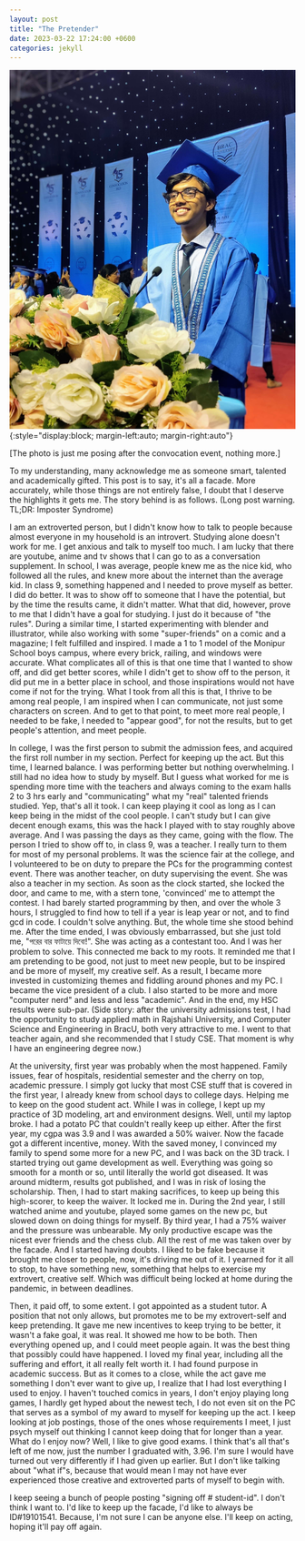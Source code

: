 ```yaml
---
layout: post
title: "The Pretender"
date: 2023-03-22 17:24:00 +0600
categories: jekyll
---
```


![Convocation Photo](/images/convocation.jpg){:style="display:block; margin-left:auto; margin-right:auto"}

[The photo is just me posing after the convocation event, nothing more.]

To my understanding, many acknowledge me as someone smart, talented and academically gifted. This post is to say, it's all a facade. More accurately, while those things are not entirely false, I doubt that I deserve the highlights it gets me. The story behind is as follows. (Long post warning. TL;DR: Imposter Syndrome)

I am an extroverted person, but I didn't know how to talk to people because almost everyone in my household is an introvert. Studying alone doesn't work for me. I get anxious and talk to myself too much. I am lucky that there are youtube, anime and tv shows that I can go to as a conversation supplement. In school, I was average, people knew me as the nice kid, who followed all the rules, and knew more about the internet than the average kid. In class 9, something happened and I needed to prove myself as better. I did do better. It was to show off to someone that I have the potential, but by the time the results came, it didn't matter. What that did, however, prove to me that I didn't have a goal for studying. I just do it because of "the rules". During a similar time, I started experimenting with blender and illustrator, while also working with some "super-friends" on a comic and a magazine; I felt fulfilled and inspired. I made a 1 to 1 model of the Monipur School boys campus, where every brick, railing, and windows were accurate. What complicates all of this is that one time that I wanted to show off, and did get better scores, while I didn't get to show off to the person, it did put me in a better place in school, and those inspirations would not have come if not for the trying. What I took from all this is that, I thrive to be among real people, I am inspired when I can communicate, not just some characters on screen. And to get to that point, to meet more real people, I needed to be fake, I needed to "appear good", for not the results, but to get people's attention, and meet people.

In college, I was the first person to submit the admission fees, and acquired the first roll number in my section. Perfect for keeping up the act. But this time, I learned balance. I was performing better but nothing overwhelming. I still had no idea how to study by myself. But I guess what worked for me is spending more time with the teachers and always coming to the exam halls 2 to 3 hrs early and "communicating" what my "real" talented friends studied. Yep, that's all it took. I can keep playing it cool as long as I can keep being in the midst of the cool people. I can't study but I can give decent enough exams, this was the hack I played with to stay roughly above average. And I was passing the days as they came, going with the flow.
The person I tried to show off to, in class 9, was a teacher. I really turn to them for most of my personal problems. It was the science fair at the college, and I volunteered to be on duty to prepare the PCs for the programming contest event. There was another teacher, on duty supervising the event. She was also a teacher in my section. As soon as the clock started, she locked the door, and came to me, with a stern tone, 'convinced' me to attempt the contest. I had barely started programming by then, and over the whole 3 hours, I struggled to find how to tell if a year is leap year or not, and to find gcd in code. I couldn't solve anything. But, the whole time she stood behind me. After the time ended, I was obviously embarrassed, but she just told me, "পরের বার ফাটায়ে দিবো!". She was acting as a contestant too. And I was her problem to solve. This connected me back to my roots. It reminded me that I am pretending to be good, not just to meet new people, but to be inspired and be more of myself, my creative self. As a result, I became more invested in customizing themes and fiddling around phones and my PC. I became the vice president of a club. I also started to be more and more "computer nerd" and less and less "academic". And in the end, my HSC results were sub-par. (Side story: after the university admissions test, I had the opportunity to study applied math in Rajshahi University, and Computer Science and Engineering in BracU, both very attractive to me. I went to that teacher again, and she recommended that I study CSE. That moment is why I have an engineering degree now.)

At the university, first year was probably when the most happened. Family issues, fear of hospitals, residential semester and the cherry on top, academic pressure. I simply got lucky that most CSE stuff that is covered in the first year, I already knew from school days to college days. Helping me to keep on the good student act. While I was in college, I kept up my practice of 3D modeling, art and environment designs. Well, until my laptop broke. I had a potato PC that couldn't really keep up either. After the first year, my cgpa was 3.9 and I was awarded a 50% waiver. Now the facade got a different incentive, money. With the saved money, I convinced my family to spend some more for a new PC, and I was back on the 3D track. I started trying out game development as well. Everything was going so smooth for a month or so, until literally the world got diseased. It was around midterm, results got published, and I was in risk of losing the scholarship. Then, I had to start making sacrifices, to keep up being this high-scorer, to keep the waiver. It locked me in. During the 2nd year, I still watched anime and youtube, played some games on the new pc, but slowed down on doing things for myself. By third year, I had a 75% waiver and the pressure was unbearable. My only productive escape was the nicest ever friends and the chess club. All the rest of me was taken over by the facade. And I started having doubts. I liked to be fake because it brought me closer to people, now, it's driving me out of it. I yearned for it all to stop, to have something new, something that helps to exercise my extrovert, creative self. Which was difficult being locked at home during the pandemic, in between deadlines.

Then, it paid off, to some extent. I got appointed as a student tutor. A position that not only allows, but promotes me to be my extrovert-self and keep pretending. It gave me new incentives to keep trying to be better, it wasn't a fake goal, it was real. It showed me how to be both. Then everything opened up, and I could meet people again. It was the best thing that possibly could have happened. I loved my final year, including all the suffering and effort, it all really felt worth it. I had found purpose in academic success. But as it comes to a close, while the act gave me something I don't ever want to give up, I realize that I had lost everything I used to enjoy. I haven't touched comics in years, I don't enjoy playing long games, I hardly get hyped about the newest tech, I do not even sit on the PC that serves as a symbol of my award to myself for keeping up the act. I keep looking at job postings, those of the ones whose requirements I meet, I just psych myself out thinking I cannot keep doing that for longer than a year. What do I enjoy now? Well, I like to give good exams. I think that's all that's left of me now, just the number I graduated with, 3.96. I'm sure I would have turned out very differently if I had given up earlier. But I don't like talking about "what if"s, because that would mean I may not have ever experienced those creative and extroverted parts of myself to begin with.

I keep seeing a bunch of people posting "signing off # student-id". I don't think I want to. I'd like to keep up the facade, I'd like to always be ID#19101541. Because, I'm not sure I can be anyone else. I'll keep on acting, hoping it'll pay off again.